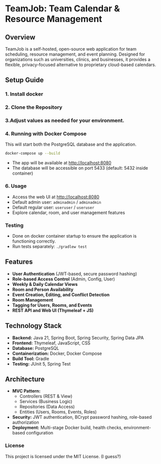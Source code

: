 # TeamJob: Team Calendar & Resource Management

## Overview
TeamJob is a self-hosted, open-source web application for team scheduling, resource management, and event planning. 
Designed for organizations such as universities, clinics, and businesses, it provides a flexible, privacy-focused alternative to proprietary cloud-based calendars.

## Setup Guide

### 1. Install docker
### 2. Clone the Repository
### 3.Adjust values as needed for your environment.

### 4. Running with Docker Compose
This will start both the PostgreSQL database and the application.
```sh
docker-compose up --build
```
- The app will be available at [http://localhost:8080](http://localhost:8080)
- The database will be accessible on port 5433 (default: 5432 inside container)

### 6. Usage
- Access the web UI at [http://localhost:8080](http://localhost:8080)
- Default admin user: `adminadmin` / `adminadmin`
- Default regular user: `useruser` / `useruser`
- Explore calendar, room, and user management features

### Testing
- Done on docker container startup to ensure the application is functioning correctly.
- Run tests separately: `./gradlew test`

## Features
- **User Authentication** (JWT-based, secure password hashing)
- **Role-based Access Control** (Admin, Config, User)
- **Weekly & Daily Calendar Views**
- **Room and Person Availability**
- **Event Creation, Editing, and Conflict Detection**
- **Room Management**
- **Tagging for Users, Rooms, and Events**
- **REST API and Web UI (Thymeleaf + JS)**


## Technology Stack
- **Backend:** Java 21, Spring Boot, Spring Security, Spring Data JPA
- **Frontend:** Thymeleaf, JavaScript, CSS
- **Database:** PostgreSQL
- **Containerization:** Docker, Docker Compose
- **Build Tool:** Gradle
- **Testing:** JUnit 5, Spring Test

## Architecture
- **MVC Pattern:**
  - Controllers (REST & View)
  - Services (Business Logic)
  - Repositories (Data Access)
  - Entities (Users, Rooms, Events, Roles)
- **Security:** JWT authentication, BCrypt password hashing, role-based authorization
- **Deployment:** Multi-stage Docker build, health checks, environment-based configuration

### License
This project is licensed under the MIT License. (I guess?)

